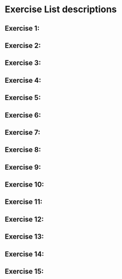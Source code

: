 # Exercise List descriptions

## Exercise 1:

## Exercise 2:

## Exercise 3:

## Exercise 4:

## Exercise 5:

## Exercise 6:

## Exercise 7:

## Exercise 8:

## Exercise 9:

## Exercise 10:

## Exercise 11:

## Exercise 12:

## Exercise 13:

## Exercise 14:

## Exercise 15:

